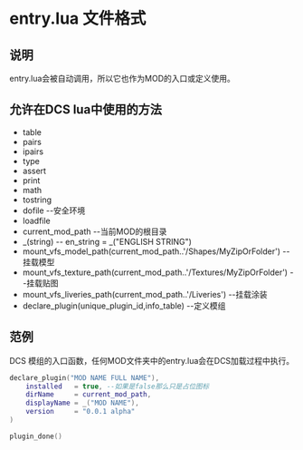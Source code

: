 # entry.lua 文件格式

## 说明

entry.lua会被自动调用，所以它也作为MOD的入口或定义使用。

## 允许在DCS lua中使用的方法

* table
* pairs
* ipairs
* type
* assert
* print
* math
* tostring
* dofile                                   --安全环境
* loadfile
* current_mod_path           --当前MOD的根目录
* _(string)                              -- en_string = _("ENGLISH STRING")
* mount_vfs_model_path(current_mod_path..'/Shapes/MyZipOrFolder')     --挂载模型
* mount_vfs_texture_path(current_mod_path..'/Textures/MyZipOrFolder')  --挂载贴图
* mount_vfs_liveries_path(current_mod_path..'/Liveries')                                --挂载涂装
* declare_plugin(unique_plugin_id,info_table)                --定义模组

## 范例

DCS 模组的入口函数，任何MOD文件夹中的entry.lua会在DCS加载过程中执行。

```lua
declare_plugin("MOD NAME FULL NAME"),
    installed 	= true, --如果是false那么只是占位图标
	dirName 	= current_mod_path,
	displayName	= _("MOD NAME"),
	version 	= "0.0.1 alpha"
)

plugin_done()
```

